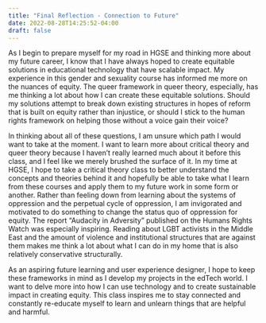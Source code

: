```yaml
---
title: "Final Reflection - Connection to Future"
date: 2022-08-28T14:25:52-04:00
draft: false
---
```


As I begin to prepare myself for my road in HGSE and thinking more about my future career, I know that I have always hoped to create equitable solutions in educational technology that have scalable impact. My experience in this gender and sexuality course has informed me more on the nuances of equity. The queer framework in queer theory, especially, has me thinking a lot about how I can create these equitable solutions. Should my solutions attempt to break down existing structures in hopes of reform that is built on equity rather than injustice, or should I stick to the human rights framework on helping those without a voice gain their voice? 

In thinking about all of these questions, I am unsure which path I would want to take at the moment. I want to learn more about critical theory and queer theory because I haven’t really learned much about it before this class, and I feel like we merely brushed the surface of it. In my time at HGSE, I hope to take a critical theory class to better understand the concepts and theories behind it and hopefully be able to take what I learn from these courses and apply them to my future work in some form or another. Rather than feeling down from learning about the systems of oppression and the perpetual cycle of oppression, I am invigorated and motivated to do something to change the status quo of oppression for equity. The report “Audacity in Adversity” published on the Humans Rights Watch was especially inspiring. Reading about LGBT activists in the Middle East and the amount of violence and institutional structures that are against them makes me think a lot about what I can do in my home that is also relatively conservative structurally. 

As an aspiring future learning and user experience designer, I hope to keep these frameworks in mind as I develop my projects in the edTech world. I want to delve more into how I can use technology and to create sustainable impact in creating equity. This class inspires me to stay connected and constantly re-educate myself to learn and unlearn things that are helpful and harmful. 
